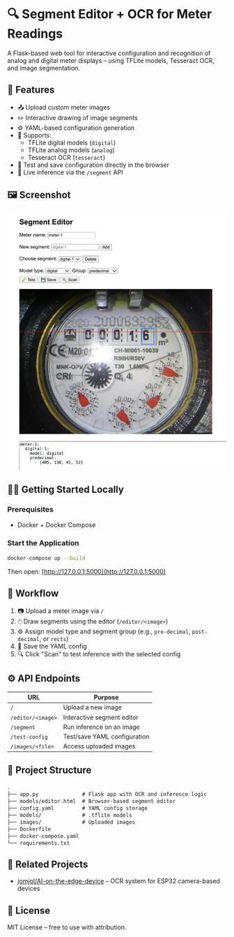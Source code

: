 # 🔍 Segment Editor + OCR for Meter Readings

A Flask-based web tool for interactive configuration and recognition of analog and digital meter displays – using TFLite models, Tesseract OCR, and image segmentation.

## 🚀 Features

- 📤 Upload custom meter images
- ✏️ Interactive drawing of image segments
- ⚙️ YAML-based configuration generation
- 🧠 Supports:
  - TFLite digital models (`digital`)
  - TFLite analog models (`analog`)
  - Tesseract OCR (`tesseract`)
- 🔁 Test and save configuration directly in the browser
- 🎯 Live inference via the `/segment` API

## 🖼️ Screenshot

<img src="SegmentEditor.png" alt="Segment Editor UI" width="700"/>

## 🧑‍💻 Getting Started Locally

### Prerequisites

- Docker + Docker Compose

### Start the Application

```bash
docker-compose up --build
```

Then open: [http://127.0.0.1:5000](http://127.0.0.1:5000)

## 🧪 Workflow

1. 📷 Upload a meter image via `/`
2. 🖱️ Draw segments using the editor (`/editor/<image>`)
3. ⚙️ Assign model type and segment group (e.g., `pre-decimal`, `post-decimal`, or `rects`)
4. 💾 Save the YAML config
5. 🔍 Click "Scan" to test inference with the selected config

## ⚙️ API Endpoints

| URL                 | Purpose                        |
|---------------------|--------------------------------|
| `/`                 | Upload a new image             |
| `/editor/<image>`   | Interactive segment editor     |
| `/segment`          | Run inference on an image      |
| `/test-config`      | Test/save YAML configuration   |
| `/images/<file>`    | Access uploaded images         |

## 📁 Project Structure

```
.
├── app.py              # Flask app with OCR and inference logic
├── models/editor.html  # Browser-based segment editor
├── config.yaml         # YAML config storage
├── models/             # .tflite models
├── images/             # Uploaded images
├── Dockerfile
├── docker-compose.yaml
└── requirements.txt
```

## 🔗 Related Projects

- [jomjol/AI-on-the-edge-device](https://github.com/jomjol/AI-on-the-edge-device) – OCR system for ESP32 camera-based devices

## 📖 License

MIT License – free to use with attribution.


